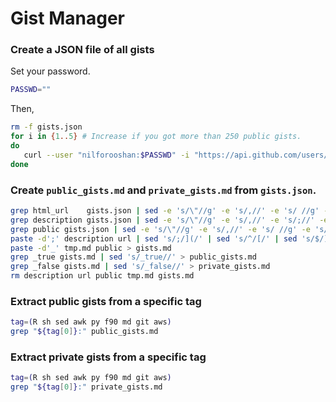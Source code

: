 # Gist Manager

### Create a JSON file of all gists

Set your password.

```sh
PASSWD=""
```

Then,

```sh
rm -f gists.json
for i in {1..5} # Increase if you got more than 250 public gists.
do
   curl --user "nilforooshan:$PASSWD" -i "https://api.github.com/users/nilforooshan/gists?&page=$i&per_page=50" >> gists.json
done
```

### Create `public_gists.md` and `private_gists.md` from `gists.json`.

```sh
grep html_url    gists.json | sed -e 's/\"//g' -e 's/,//' -e 's/ //g' -e 's/html_url://' | grep -v nilforooshan > url
grep description gists.json | sed -e 's/\"//g' -e 's/,//' -e 's/;//' -e 's/    description: //' > description
grep public gists.json | sed -e 's/\"//g' -e 's/,//' -e 's/ //g' -e 's/public://' > public
paste -d';' description url | sed 's/;/](/' | sed 's/^/[/' | sed 's/$/)/' > tmp.md
paste -d'_' tmp.md public > gists.md
grep _true gists.md | sed 's/_true//' > public_gists.md
grep _false gists.md | sed 's/_false//' > private_gists.md
rm description url public tmp.md gists.md
```

### Extract public gists from a specific tag

```sh
tag=(R sh sed awk py f90 md git aws)
grep "${tag[0]}:" public_gists.md
```

### Extract private gists from a specific tag

```sh
tag=(R sh sed awk py f90 md git aws)
grep "${tag[0]}:" private_gists.md
```
